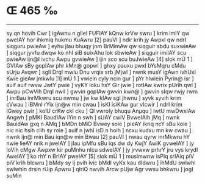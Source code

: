 # Œ 465 ‰
---
sy qn hovih Cwr ] igAwnu n glIeI FUFIAY kQnw krVw swru ] krim
imlY qw pweIAY hor ihkmiq hukmu KuAwru ]2] pauVI ] ndir krih jy
AwpxI qw ndrI siqguru pwieAw ] eyhu jIau bhuqy jnm BrMimAw qw
siqguir sbdu suxwieAw ] siqgur jyvfu dwqw ko nhI siB suixAhu lok
sbwieAw ] siqguir imilAY scu pwieAw ijn@I ivchu Awpu gvwieAw ] ijin
sco scu buJwieAw ]4] slok mÚ 1 ] GVIAw sBy gopIAw phr kMn@ gopwl ]
ghxy pauxu pwxI bYsMqru cMdu sUrju Avqwr ] sglI DrqI mwlu Dnu vrqix
srb jMjwl ] nwnk musY igAwn ivhUxI Kwie gieAw jmkwlu ]1] mÚ 1 ]
vwiein cyly ncin gur ] pYr hlwiein Pyrin@ isr ] auif auif rwvw JwtY
pwie ] vyKY loku hsY Gir jwie ] rotIAw kwrix pUrih qwl ] Awpu pCwVih
DrqI nwil ] gwvin gopIAw gwvin kwn@ ] gwvin sIqw rwjy rwm ]
inrBau inrMkwru scu nwmu ] jw kw kIAw sgl jhwnu ] syvk syvih krim
cVwau ] iBMnI rYix ijn@w min cwau ] isKI isiKAw gur vIcwir ] ndrI
krim lGwey pwir ] kolU crKw ckI cku ] Ql vwroly bhuqu Anµqu ] lwtU
mwDwxIAw Angwh ] pMKI BaudIAw lYin n swh ] sUAY cwiV BvweIAih jMq
] nwnk BauidAw gxq n AMq ] bMDn bMiD Bvwey soie ] pieAY ikriq ncY
sBu koie ] nic nic hsih clih sy roie ] auif n jwhI isD n hoih ]
ncxu kudxu mn kw cwau ] nwnk ijn@ min Bau iqn@w min Bwau ]2] pauVI
] nwau qyrw inrMkwru hY nwie lieAY nrik n jweIAY ] jIau ipMfu sBu iqs
dw dy KwjY AwiK gvweIAY ] jy loVih cMgw Awpxw kir puMnhu nIcu sdweIAY
] jy jrvwxw prhrY jru vys krydI AweIAY ] ko rhY n BrIAY pweIAY ]5]
slok mÚ 1 ] muslmwnw isPiq srIAiq piV piV krih bIcwru ] bMdy sy ij
pvih ivic bMdI vyKx kau dIdwru ] ihMdU swlwhI swlwhin drsin rUip
Apwru ] qIriQ nwvih Arcw pUjw Agr vwsu bhkwru ] jogI suMin
####
